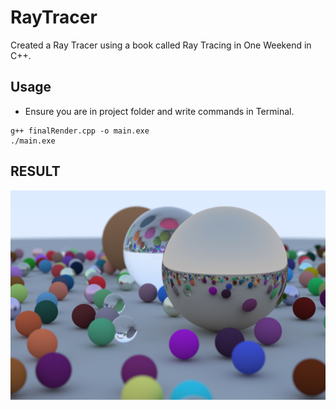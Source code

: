 # RayTracer
Created a Ray Tracer using a book called Ray Tracing in One Weekend in C++.

## Usage

* Ensure you are in project folder and write commands in Terminal.

```
g++ finalRender.cpp -o main.exe
./main.exe
```

## RESULT
![Image of Running Ray Tracer](https://github.com/Ktuzinowski/RayTracer/blob/main/KevinTuzinowskiFinalRender2.jpg?raw=true)
